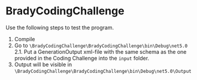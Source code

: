 # BradyCodingChallenge

Use the following steps to test the program.

1. Compile
2. Go to `\BradyCodingChallenge\BradyCodingChallenge\bin\Debug\net5.0`
    2.1. Put a GenerationOutput xml-file with the same schema as the one provided in the Coding Challenge into the `input` folder.
3. Output will be visible in `\BradyCodingChallenge\BradyCodingChallenge\bin\Debug\net5.0\Output`
